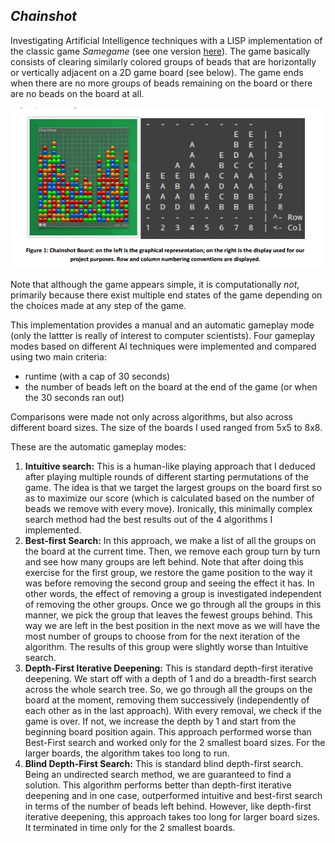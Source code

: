 *Chainshot*
---
Investigating Artificial Intelligence techniques with a LISP implementation of the classic game *Samegame* (see one version [here](http://www.oopixel.com/games/samegame/)). The game basically consists of clearing similarly colored groups of beads that are horizontally or vertically adjacent on a 2D game board (see below). The game ends when there are no more groups of beads remaining on the board or there are no beads on the board at all.

![Screenshot](https://github.com/neeraj2608/chainshotAI/blob/master/chainshot.png)

Note that although the game appears simple, it is computationally *not*, primarily because there exist multiple end states of the game depending on the choices made at any step of the game.

This implementation provides a manual and an automatic gameplay mode (only the lattter is really of interest to computer scientists). Four gameplay modes based on different AI techniques were implemented and compared using two main criteria:

* runtime (with a cap of 30 seconds)
* the number of beads left on the board at the end of the game (or when the 30 seconds ran out)

Comparisons were made not only across algorithms, but also across different board sizes. The size of the boards I used ranged from 5x5 to 8x8.

These are the automatic gameplay modes:

1. **Intuitive search:** This is a human-like playing approach that I deduced after playing multiple rounds of different starting permutations of the game. The idea is that we target the largest groups on the board first so as to maximize our score (which is calculated based on the number of beads we remove with every move). Ironically, this minimally complex search method had the best results out of the 4 algorithms I implemented.
2. **Best-first Search:** In this approach, we make a list of all the groups on the board at the current time. Then, we remove each group turn by turn and see how many groups are left behind. Note that after doing this exercise for the first group, we restore the game position to the way it was before removing the second group and seeing the effect it has. In other words, the effect of removing a group is investigated independent of removing the other groups. Once we go through all the groups in this manner, we pick the group that leaves the fewest groups behind. This way we are left in the best position in the next move as we will have the most number of groups to choose from for the next iteration of the algorithm. The results of this group were slightly worse than Intuitive search.
3. **Depth-First Iterative Deepening:** This is standard depth-first iterative deepening. We start off with a depth of 1 and do a breadth-first search across the whole search tree. So, we go through all the groups on the board at the moment, removing them successively (independently of each other as in the last approach). With every removal, we check if the game is over. If not, we increase the depth by 1 and start from the beginning board position again. This approach performed worse than Best-First search and worked only for the 2 smallest board sizes. For the larger boards, the algorithm takes too long to run.
4. **Blind Depth-First Search:** This is standard blind depth-first search. Being an undirected search method, we are guaranteed to find a solution. This algorithm performs better than depth-first iterative deepening and in one case, outperformed intuitive and best-first search in terms of the number of beads left behind. However, like depth-first iterative deepening, this approach takes too long for larger board sizes. It terminated in time only for the 2 smallest boards.
